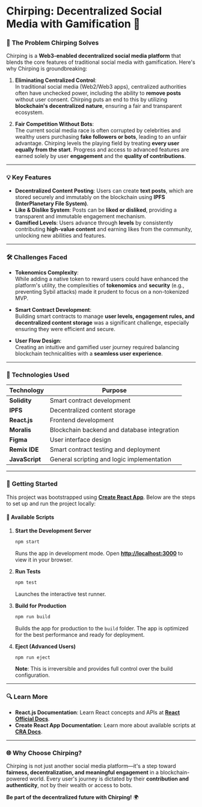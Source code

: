 # Chirping: Decentralized Social Media with Gamification 🚀

### 🌟 **The Problem Chirping Solves**

Chirping is a **Web3-enabled decentralized social media platform** that blends the core features of traditional social media with gamification. Here's why Chirping is groundbreaking:  

1. **Eliminating Centralized Control**:  
   In traditional social media (Web2/Web3 apps), centralized authorities often have unchecked power, including the ability to **remove posts** without user consent. Chirping puts an end to this by utilizing **blockchain's decentralized nature**, ensuring a fair and transparent ecosystem.

2. **Fair Competition Without Bots**:  
   The current social media race is often corrupted by celebrities and wealthy users purchasing **fake followers or bots**, leading to an unfair advantage. Chirping levels the playing field by treating **every user equally from the start**. Progress and access to advanced features are earned solely by user **engagement** and the **quality of contributions**.

---

### 💡 **Key Features**

- **Decentralized Content Posting**: Users can create **text posts**, which are stored securely and immutably on the blockchain using **IPFS (InterPlanetary File System)**.  
- **Like & Dislike System**: Posts can be **liked or disliked**, providing a transparent and immutable engagement mechanism.  
- **Gamified Levels**: Users advance through **levels** by consistently contributing **high-value content** and earning likes from the community, unlocking new abilities and features.  

---

### 🛠️ **Challenges Faced**

- **Tokenomics Complexity**:  
   While adding a native token to reward users could have enhanced the platform's utility, the complexities of **tokenomics** and **security** (e.g., preventing Sybil attacks) made it prudent to focus on a non-tokenized MVP.  
   
- **Smart Contract Development**:  
   Building smart contracts to manage **user levels, engagement rules, and decentralized content storage** was a significant challenge, especially ensuring they were efficient and secure.  

- **User Flow Design**:  
   Creating an intuitive and gamified user journey required balancing blockchain technicalities with a **seamless user experience**.

---

### 🔧 **Technologies Used**

| Technology     | Purpose                                     |
| -------------- | ------------------------------------------- |
| **Solidity**   | Smart contract development                  |
| **IPFS**       | Decentralized content storage               |
| **React.js**   | Frontend development                        |
| **Moralis**    | Blockchain backend and database integration |
| **Figma**      | User interface design                       |
| **Remix IDE**  | Smart contract testing and deployment       |
| **JavaScript** | General scripting and logic implementation  |

---

### 📖 **Getting Started**

This project was bootstrapped using **[Create React App](https://github.com/facebook/create-react-app)**. Below are the steps to set up and run the project locally:

#### 🚀 **Available Scripts**

1. **Start the Development Server**  
   ```bash
   npm start
   ```
   Runs the app in development mode. Open **[http://localhost:3000](http://localhost:3000)** to view it in your browser.  

2. **Run Tests**  
   ```bash
   npm test
   ```
   Launches the interactive test runner.  

3. **Build for Production**  
   ```bash
   npm run build
   ```
   Builds the app for production to the `build` folder. The app is optimized for the best performance and ready for deployment.  

4. **Eject (Advanced Users)**  
   ```bash
   npm run eject
   ```
   **Note**: This is irreversible and provides full control over the build configuration.  

---

### 🔍 **Learn More**

- **React.js Documentation**: Learn React concepts and APIs at **[React Official Docs](https://reactjs.org/)**.  
- **Create React App Documentation**: Learn more about available scripts at **[CRA Docs](https://facebook.github.io/create-react-app/docs/getting-started)**.  

---

### 🌐 **Why Choose Chirping?**

Chirping is not just another social media platform—it's a step toward **fairness, decentralization, and meaningful engagement** in a blockchain-powered world. Every user's journey is dictated by their **contribution and authenticity**, not by their wealth or access to bots.  

**Be part of the decentralized future with Chirping!** 🌍